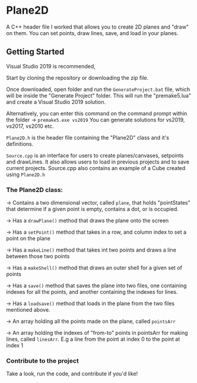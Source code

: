 # Plane2D
A C++ header file I worked that allows you to create 2D planes and "draw" on them. You can set points, draw lines, save, and load in your planes.

## Getting Started
Visual Studio 2019 is recommended,

Start by cloning the repository or downloading the zip file.

Once downloaded, open folder and run the `GenerateProject.bat` file, which will be inside the "Generate Project" folder. This will run the "premake5.lua" and create a Visual Studio 2019 solution.

Alternatively, you can enter this command on the command prompt within the folder -> `premake5.exe vs2019`
You can generate solutions for vs2019, vs2017, vs2010 etc.

`Plane2D.h` is the header file containing the "Plane2D" class and it's definitions.

`Source.cpp` is an interface for users to create planes/canvases, setpoints and drawLines. It also allows users to load in previous projects and to save current projects.
Source.cpp also contains an example of a Cube created using `Plane2D.h`

### The Plane2D class:  

-> Contains a two dimensional vector, called `plane`, that holds "pointStates" that determine if a given point is empty, contains a dot, or is occupied.
    
-> Has a `drawPlane()` method that draws the plane onto the screen

-> Has a `setPoint()` method that takes in a row, and column index to set a point on the plane
    
-> Has a `makeLine()` method that takes int two points and draws a line between those two points

-> Has a `makeShell()` method that draws an outer shell for a given set of points
    
-> Has a `save()` method that saves the plane into two files, one containing indexes for all the points, and another containing the indexes for lines. 

-> Has a `loadsave()` method that loads in the plane from the two files mentioned above. 

-> An array holding all the points made on the plane, called `pointsArr`

-> An array holding the indexes of "from-to" points in pointsArr for making lines, called `linesArr`. E.g a line from the point at index 0 to the point at index 1


### Contribute to the project

Take a look, run the code, and contribute if you'd like!
